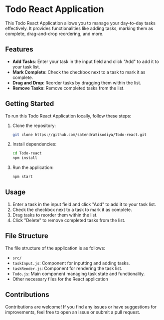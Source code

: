 # Todo React Application

This Todo React Application allows you to manage your day-to-day tasks effectively. It provides functionalities like adding tasks, marking them as complete, drag-and-drop reordering, and more.

## Features

- **Add Tasks**: Enter your task in the input field and click "Add" to add it to your task list.
- **Mark Complete**: Check the checkbox next to a task to mark it as complete.
- **Drag and Drop**: Reorder tasks by dragging them within the list.
- **Remove Tasks**: Remove completed tasks from the list.

## Getting Started

To run this Todo React Application locally, follow these steps:

1. Clone the repository:
   
   ```bash
   git clone https://github.com/satendraSisodiya/Todo-react.git
   ```
2. Install dependencies:
   
   ```bash
   cd Todo-react
   npm install
   ```
3. Run the application:

   ```bash
   npm start
   ```
## Usage

1. Enter a task in the input field and click "Add" to add it to your task list.
2. Check the checkbox next to a task to mark it as complete.
3. Drag tasks to reorder them within the list.
4. Click "Delete" to remove completed tasks from the list.

## File Structure

The file structure of the application is as follows:

- `src/`
- `taskInput.js`: Component for inputting and adding tasks.
- `taskRender.js`: Component for rendering the task list.
- `Todo.js`: Main component managing task state and functionality.
-  Other necessary files for the React application

## Contributions

Contributions are welcome! If you find any issues or have suggestions for improvements, feel free to open an issue or submit a pull request.
